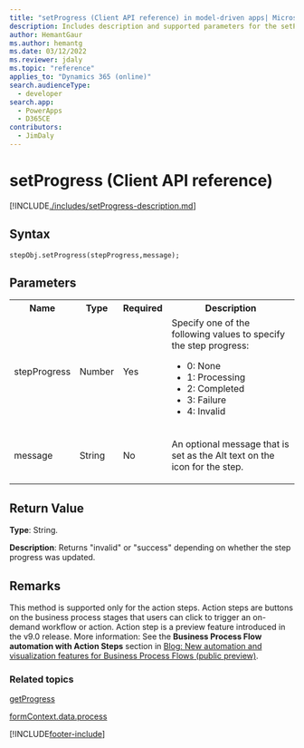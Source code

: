 ```yaml
---
title: "setProgress (Client API reference) in model-driven apps| MicrosoftDocs"
description: Includes description and supported parameters for the setProgress method.
author: HemantGaur
ms.author: hemantg
ms.date: 03/12/2022
ms.reviewer: jdaly
ms.topic: "reference"
applies_to: "Dynamics 365 (online)"
search.audienceType: 
  - developer
search.app: 
  - PowerApps
  - D365CE
contributors:
  - JimDaly
---
```

# setProgress (Client API reference)



[!INCLUDE[./includes/setProgress-description.md](./includes/setProgress-description.md)]

## Syntax

`stepObj.setProgress(stepProgress,message);`

## Parameters

<table>
<tr>
<th>Name</th>
<th>Type</th>
<th>Required</th>
<th>Description</th>
</tr>
<tr>
<td>stepProgress</td>
<td>Number</td>
<td>Yes</td>
<td>Specify one of the following values to specify the step progress:
<ul>
<li>0: None</li>
<li>1: Processing</li>
<li>2: Completed</li>
<li>3: Failure</li>
<li>4: Invalid</li>
</ul>
</td>
</tr>
<tr>
<td>message</td>
<td>String</td>
<td>No</td>
<td><p>An optional message that is set as the Alt text on the icon for the step.</td>
</tr>
</table>


## Return Value

**Type**: String. 

**Description**: Returns "invalid" or "success" depending on whether the step progress was updated.

## Remarks

This method is supported only for the action steps. Action steps are buttons on the business process stages that users can click to trigger an on-demand workflow or action. Action step is a preview feature introduced in the v9.0 release. More information: See the **Business Process Flow automation with Action Steps** section in [Blog: New automation and visualization features for Business Process Flows (public preview)](https://blogs.msdn.microsoft.com/crm/2017/10/25/new-automation-and-visualization-features-for-business-process-flows-public-preview/).

### Related topics

[getProgress](getprogress.md)
 
[formContext.data.process](../../formContext-data-process.md)



[!INCLUDE[footer-include](../../../../../../includes/footer-banner.md)]